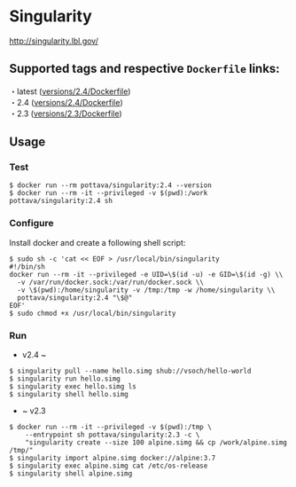 # Singularity

http://singularity.lbl.gov/

## Supported tags and respective `Dockerfile` links:

・latest ([versions/2.4/Dockerfile](https://github.com/pottava/docker-singularity/blob/master/versions/2.4/Dockerfile))  
・2.4 ([versions/2.4/Dockerfile](https://github.com/pottava/docker-singularity/blob/master/versions/2.4/Dockerfile))  
・2.3 ([versions/2.3/Dockerfile](https://github.com/pottava/docker-singularity/blob/master/versions/2.3/Dockerfile))  

## Usage

### Test

```
$ docker run --rm pottava/singularity:2.4 --version
$ docker run --rm -it --privileged -v $(pwd):/work pottava/singularity:2.4 sh
```

### Configure

Install docker and create a following shell script:

```
$ sudo sh -c 'cat << EOF > /usr/local/bin/singularity
#!/bin/sh
docker run --rm -it --privileged -e UID=\$(id -u) -e GID=\$(id -g) \\
  -v /var/run/docker.sock:/var/run/docker.sock \\
  -v \$(pwd):/home/singularity -v /tmp:/tmp -w /home/singularity \\
  pottava/singularity:2.4 "\$@"
EOF'
$ sudo chmod +x /usr/local/bin/singularity
```

### Run

- v2.4 ~

```
$ singularity pull --name hello.simg shub://vsoch/hello-world
$ singularity run hello.simg
$ singularity exec hello.simg ls
$ singularity shell hello.simg
```

- ~ v2.3

```
$ docker run --rm -it --privileged -v $(pwd):/tmp \
    --entrypoint sh pottava/singularity:2.3 -c \
    "singularity create --size 100 alpine.simg && cp /work/alpine.simg /tmp/"
$ singularity import alpine.simg docker://alpine:3.7
$ singularity exec alpine.simg cat /etc/os-release
$ singularity shell alpine.simg
```
